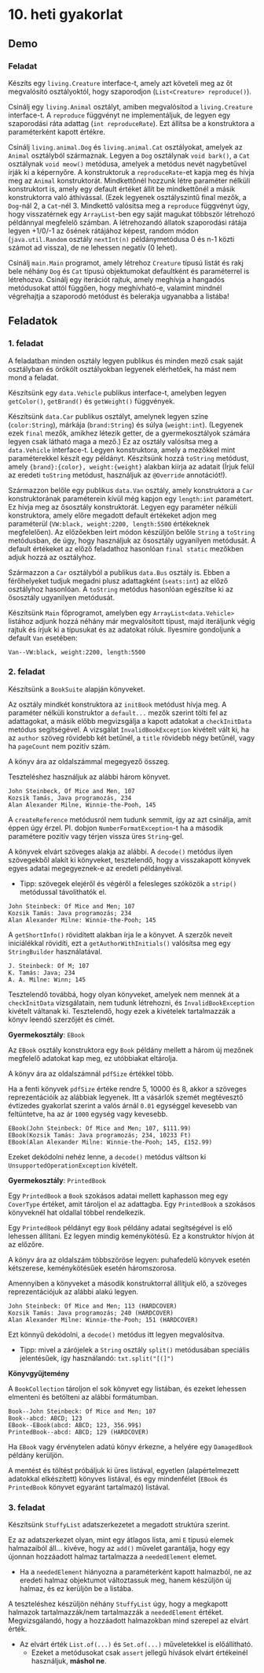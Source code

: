 # 10. heti gyakorlat

## Demo

### Feladat

Készíts egy `living.Creature` interface-t, amely azt követeli meg az őt megvalósító osztályoktól, hogy szaporodjon (`List<Creature> reproduce()`).

Csinálj egy `living.Animal` osztályt, amiben megvalósítod a `living.Creature` interface-t.
A `reproduce` függvényt ne implementáljuk, de legyen egy szaporodási ráta adattag (`int reproduceRate`).
Ezt állítsa be a konstruktora a paraméterként kapott értékre.

Csinálj `living.animal.Dog` és `living.animal.Cat` osztályokat, amelyek az `Animal` osztályból származnak. Legyen a `Dog` osztálynak `void bark()`, a `Cat` osztálynak `void meow()` metódusa, amelyek a metódus nevét nagybetűvel írják ki a képernyőre.
A konstruktoruk a `reproduceRate`-et kapja meg és hívja meg az `Animal` konstruktorát. Mindkettőnél hozzunk létre paraméter nélküli konstruktort is, amely egy default értéket állít be mindkettőnél a másik konstruktorra való áthívással. (Ezek legyenek osztályszintű final mezők, a `Dog`-nál 2, a `Cat`-nél 3.
Mindkettő valósítsa meg a `reproduce` függvényt úgy, hogy visszatérnek egy `ArrayList`-ben egy saját magukat többször létrehozó példánnyal megfelelő számban. A létrehozandó állatok szaporodási rátája legyen +1/0/-1 az ősének rátájához képest, random módon (`java.util.Random` osztály `nextInt(n)` példánymetódusa 0 és n-1 közti számot ad vissza), de ne lehessen negatív (0 lehet).

Csinálj `main.Main` programot, amely létrehoz `Creature` típusú listát és rakj bele néhány `Dog` és `Cat` típusú objektumokat defaultként és paraméterrel is létrehozva.
Csinálj egy iterációt rajtuk, amely meghívja a hangadós metódusokat attól függően, hogy meghívható-e, valamint mindnél végrehajtja a szaporodó metódust és belerakja ugyanabba a listába!

## Feladatok

### 1. feladat

A feladatban minden osztály legyen publikus és minden mező csak saját osztályban és örökölt osztályokban legyenek elérhetőek, ha mást nem mond a feladat.

Készítsünk egy `data.Vehicle` publikus interface-t, amelyben legyen `getColor()`, `getBrand()` és `getWeight()` függvények.

Készítsünk `data.Car` publikus osztályt, amelynek legyen színe (`color:String`), márkája (`brand:String`) és súlya (`weight:int`). (Legyenek ezek `final` mezők, amikhez létezik getter, de a gyermekosztályok számára legyen csak látható maga a mező.) Ez az osztály valósítsa meg a `data.Vehicle` interface-t.
Legyen konstruktora, amely a mezőkkel mint paraméterekkel készít egy példányt.
Készítsünk hozzá `toString` metódust, amely `{brand}:{color}, weight:{weight}` alakban kiírja az adatait (Írjuk felül az eredeti `toString` metódust, használjuk az `@Override` annotációt!).

Származzon belőle egy publikus `data.Van` osztály, amely konstruktora a `Car` konstruktorának paraméterein kívül még kapjon egy `length:int` paramétert. Ez hívja meg az ősosztály konstruktorát.
Legyen egy paraméter nélküli konstruktora, amely előre megadott default értékeket adjon meg paraméterül (`VW:black, weight:2200, length:5500` értékeknek megfelelően). Az előzőekben leírt módon készüljön belőle `String` a `toString` metódusban, de úgy, hogy használjuk az ősosztály ugyanilyen metódusát. A default értékeket az előző feladathoz hasonlóan `final static` mezőkben adjuk hozzá az osztályhoz.

Származzon a `Car` osztályból a publikus `data.Bus` osztály is. Ebben a férőhelyeket tudjuk megadni plusz adattagként (`seats:int`) az előző osztályhoz hasonlóan. A `toString` metódus hasonlóan egészítse ki az ősosztály ugyanilyen metódusát.

Készítsünk `Main` főprogramot, amelyben egy `ArrayList<data.Vehicle>` listához adjunk hozzá néhány már megvalósított típust, majd iteráljunk végig rajtuk és írjuk ki a típusukat és az adatokat róluk.
Ilyesmire gondoljunk a default `Van` esetében:
```
Van--VW:black, weight:2200, length:5500
```




### 2. feladat

Készítsünk a `BookSuite` alapján könyveket.

Az osztály mindkét konstruktora az `initBook` metódust hívja meg.
A paraméter nélküli konstruktor a `default...` mezők szerint tölti fel az adattagokat, a másik előbb megvizsgálja a kapott adatokat a `checkInitData` metódus segítségével.
A vizsgálat `InvalidBookException` kivételt vált ki, ha az `author` szöveg rövidebb két betűnél, a `title` rövidebb négy betűnél, vagy ha `pageCount` nem pozitív szám.

A könyv ára az oldalszámmal megegyező összeg.

Teszteléshez használjuk az alábbi három könyvet.

```
John Steinbeck, Of Mice and Men, 107
Kozsik Tamás, Java programozás, 234
Alan Alexander Milne, Winnie-the-Pooh, 145
```

A `createReference` metódusról nem tudunk semmit, így az azt csinálja, amit éppen úgy érzel. Pl. dobjon `NumberFormatException`-t ha a második paramétere pozitív vagy térjen vissza üres `String`-gel.

A könyvek elvárt szöveges alakja az alábbi.
A `decode()` metódus ilyen szövegekből alakít ki könyveket,
tesztelendő, hogy a visszakapott könyvek egyes adatai megegyeznek-e az eredeti példányéival.

- Tipp: szövegek elejéről és végéről a felesleges szóközök a `strip()` metódussal távolíthatók el.

```
John Steinbeck: Of Mice and Men; 107
Kozsik Tamás: Java programozás; 234
Alan Alexander Milne: Winnie-the-Pooh; 145
```

A `getShortInfo()` rövidített alakban írja le a könyvet.
A szerzők neveit iniciálékkal rövidíti, ezt a `getAuthorWithInitials()` valósítsa meg egy `StringBuilder` használatával.

```
J. Steinbeck: Of M; 107
K. Tamás: Java; 234
A. A. Milne: Winn; 145
```

Tesztelendő továbbá, hogy olyan könyveket, amelyek nem mennek át a `checkInitData` vizsgálatain, nem tudunk létrehozni, és `InvalidBookException` kivételt váltanak ki.
Tesztelendő, hogy ezek a kivételek tartalmazzák a könyv leendő szerzőjét és címét.

**Gyermekosztály**: `EBook`

Az `EBook` osztály konstruktora egy `Book` példány mellett a három új mezőnek megfelelő adatokat kap meg, ez utóbbiakat eltárolja.

A könyv ára az oldalszámnál `pdfSize` értékkel több.

Ha a fenti könyvek `pdfSize` értéke rendre 5, 10000 és 8, akkor a szöveges reprezentációik az alábbiak legyenek.
Itt a vásárlók szemét megtévesztő évtizedes gyakorlat szerint a valós árnál `0.01` egységgel kevesebb van feltüntetve, ha az ár `1000` egység vagy kevesebb.

```
EBook(John Steinbeck: Of Mice and Men; 107, $111.99)
EBook(Kozsik Tamás: Java programozás; 234, 10233 Ft)
EBook(Alan Alexander Milne: Winnie-the-Pooh; 145, £152.99)
```

Ezeket dekódolni nehéz lenne, a `decode()` metódus váltson ki `UnsupportedOperationException` kivételt.

**Gyermekosztály**: `PrintedBook`

Egy `PrintedBook` a `Book` szokásos adatai mellett kaphasson meg egy `CoverType` értéket, amit tároljon el az adattagba.
Egy `PrintedBook` a szokásos könyveknél hat oldallal többel rendelkezik.

Egy `PrintedBook` példányt egy `Book` példány adatai segítségével is elő lehessen állítani.
Ez legyen mindig keménykötésű.
Ez a konstruktor hívjon át az előzőre.

A könyv ára az oldalszám többszöröse legyen: puhafedelű könyvek esetén kétszerese, keménykötésűek esetén háromszorosa.

Amennyiben a könyveket a második konstruktorral állítjuk elő, a szöveges reprezentációjuk az alábbi alakú legyen.

```
John Steinbeck: Of Mice and Men; 113 (HARDCOVER)
Kozsik Tamás: Java programozás; 240 (HARDCOVER)
Alan Alexander Milne: Winnie-the-Pooh; 151 (HARDCOVER)
```

Ezt könnyű dekódolni, a `decode()` metódus itt legyen megvalósítva.

- Tipp: mivel a zárójelek a `String` osztály `split()` metódusában speciális jelentésűek, így használandó: `txt.split("[(]")`


**Könyvgyűjtemény**

A `BookCollection` tároljon el sok könyvet egy listában, és ezeket lehessen elmenteni és betölteni az alábbi formátumban.

```
Book--John Steinbeck: Of Mice and Men; 107
Book--abcd: ABCD; 123
EBook--EBook(abcd: ABCD; 123, 356.99$)
PrintedBook--abcd: ABCD; 129 (HARDCOVER)
```

Ha `EBook` vagy érvénytelen adatú könyv érkezne, a helyére egy `DamagedBook` példány kerüljön.

A mentést és töltést próbáljuk ki üres listával, egyetlen (alapértelmezett adatokkal elkészített) könyves listával, és egy mindenfélet (`EBook` és `PrintedBook` könyvet egyaránt tartalmazó) listával.


### 3. feladat

Készítsünk `StuffyList` adatszerkezetet a megadott struktúra szerint.

Ez az adatszerkezet olyan, mint egy átlagos lista, ami `E` típusú elemek halmazaiból áll...
kivéve, hogy az `add()` művelet garantálja, hogy egy újonnan hozzáadott halmaz tartalmazza a `neededElement` elemet.

- Ha a `neededElement` hiányozna a paraméterként kapott halmazból, ne az eredeti halmaz objektumot változtassuk meg, hanem készüljön új halmaz, és ez kerüljön be a listába.

A teszteléshez készüljön néhány `StuffyList` úgy, hogy a megkapott halmazok tartalmazzák/nem tartalmazzák a `neededElement` értéket.
Megvizsgálandó, hogy a hozzáadott halmazokban mind szerepel az elvárt érték.

- Az elvárt érték `List.of(...)` és `Set.of(...)` műveletekkel is előállítható.
    - Ezeket a metódusokat csak `assert` jellegű hívások elvárt értékeinél használjuk, **máshol ne**.


